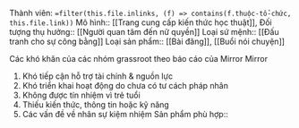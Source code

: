 Thành viên: `=filter(this.file.inlinks, (f) => contains(f.thuộc-tổ-chức, this.file.link))`
Mô hình:: [[Trang cung cấp kiến thức học thuật]], 
Đối tượng thụ hưởng:: [[Người quan tâm đến nữ quyền]]
Loại sứ mệnh:: [[Đấu tranh cho sự công bằng]]
Loại sản phẩm:: [[Bài đăng]], [[Buổi nói chuyện]]

Các khó khăn của các nhóm grassroot theo báo cáo của Mirror Mirror
1. Khó tiếp cận hỗ trợ tài chính & nguồn lực
2. Khó triển khai hoạt động do chưa có tư cách pháp nhân
3. Không được tín nhiệm vì trẻ tuổi
4. Thiếu kiến thức, thông tin hoặc kỹ năng
5. Các vấn đề về nhân sự kiệm nhiệm
Sản phẩm phù hợp::
